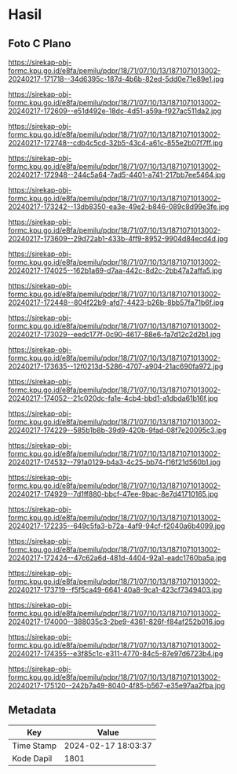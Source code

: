 # Hasil

## Foto C Plano

https://sirekap-obj-formc.kpu.go.id/e8fa/pemilu/pdpr/18/71/07/10/13/1871071013002-20240217-171718--34d6395c-187d-4b6b-82ed-5dd0e71e89e1.jpg

https://sirekap-obj-formc.kpu.go.id/e8fa/pemilu/pdpr/18/71/07/10/13/1871071013002-20240217-172609--e51d492e-18dc-4d51-a59a-f927ac511da2.jpg

https://sirekap-obj-formc.kpu.go.id/e8fa/pemilu/pdpr/18/71/07/10/13/1871071013002-20240217-172748--cdb4c5cd-32b5-43c4-a61c-855e2b07f7ff.jpg

https://sirekap-obj-formc.kpu.go.id/e8fa/pemilu/pdpr/18/71/07/10/13/1871071013002-20240217-172948--244c5a64-7ad5-4401-a741-217bb7ee5464.jpg

https://sirekap-obj-formc.kpu.go.id/e8fa/pemilu/pdpr/18/71/07/10/13/1871071013002-20240217-173242--13db8350-ea3e-49e2-b846-089c8d99e3fe.jpg

https://sirekap-obj-formc.kpu.go.id/e8fa/pemilu/pdpr/18/71/07/10/13/1871071013002-20240217-173609--29d72ab1-433b-4ff9-8952-9904d84ecd4d.jpg

https://sirekap-obj-formc.kpu.go.id/e8fa/pemilu/pdpr/18/71/07/10/13/1871071013002-20240217-174025--162b1a69-d7aa-442c-8d2c-2bb47a2affa5.jpg

https://sirekap-obj-formc.kpu.go.id/e8fa/pemilu/pdpr/18/71/07/10/13/1871071013002-20240217-172448--804f22b9-afd7-4423-b26b-8bb57fa71b6f.jpg

https://sirekap-obj-formc.kpu.go.id/e8fa/pemilu/pdpr/18/71/07/10/13/1871071013002-20240217-173029--eedc177f-0c90-4617-88e6-fa7d12c2d2b1.jpg

https://sirekap-obj-formc.kpu.go.id/e8fa/pemilu/pdpr/18/71/07/10/13/1871071013002-20240217-173635--12f0213d-5286-4707-a904-21ac690fa972.jpg

https://sirekap-obj-formc.kpu.go.id/e8fa/pemilu/pdpr/18/71/07/10/13/1871071013002-20240217-174052--21c020dc-fa1e-4cb4-bbd1-a1dbda61b16f.jpg

https://sirekap-obj-formc.kpu.go.id/e8fa/pemilu/pdpr/18/71/07/10/13/1871071013002-20240217-174229--585b1b8b-39d9-420b-9fad-08f7e20095c3.jpg

https://sirekap-obj-formc.kpu.go.id/e8fa/pemilu/pdpr/18/71/07/10/13/1871071013002-20240217-174532--791a0129-b4a3-4c25-bb74-f16f21d560b1.jpg

https://sirekap-obj-formc.kpu.go.id/e8fa/pemilu/pdpr/18/71/07/10/13/1871071013002-20240217-174929--7d1ff880-bbcf-47ee-9bac-8e7d41710165.jpg

https://sirekap-obj-formc.kpu.go.id/e8fa/pemilu/pdpr/18/71/07/10/13/1871071013002-20240217-172235--649c5fa3-b72a-4af9-94cf-f2040a6b4099.jpg

https://sirekap-obj-formc.kpu.go.id/e8fa/pemilu/pdpr/18/71/07/10/13/1871071013002-20240217-172424--47c62a6d-481d-4404-92a1-eadc1760ba5a.jpg

https://sirekap-obj-formc.kpu.go.id/e8fa/pemilu/pdpr/18/71/07/10/13/1871071013002-20240217-173719--f5f5ca49-6641-40a8-9ca1-423cf7349403.jpg

https://sirekap-obj-formc.kpu.go.id/e8fa/pemilu/pdpr/18/71/07/10/13/1871071013002-20240217-174000--388035c3-2be9-4361-826f-f84af252b016.jpg

https://sirekap-obj-formc.kpu.go.id/e8fa/pemilu/pdpr/18/71/07/10/13/1871071013002-20240217-174355--e3f85c1c-e311-4770-84c5-87e97d6723b4.jpg

https://sirekap-obj-formc.kpu.go.id/e8fa/pemilu/pdpr/18/71/07/10/13/1871071013002-20240217-175120--242b7a49-8040-4f85-b567-e35e97aa2fba.jpg


## Metadata

| Key        | Value               |
| ---------- | ------------------- |
| Time Stamp | 2024-02-17 18:03:37 |
| Kode Dapil | 1801                |



